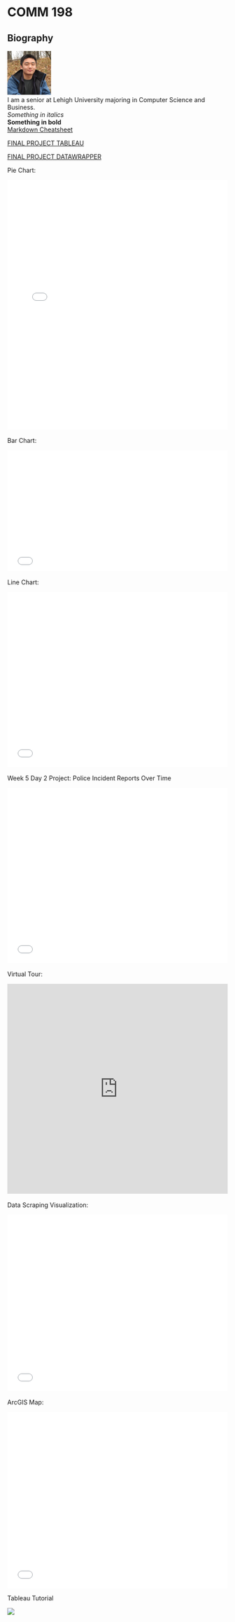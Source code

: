 # COMM 198  

## Biography
![profpic](f1.png)  
I am a senior at Lehigh University majoring in Computer Science and Business.  
*Something in italics*  
**Something in bold**  
[Markdown Cheatsheet](https://www.markdownguide.org/cheat-sheet/)  

[FINAL PROJECT TABLEAU](https://public.tableau.com/profile/jay.hui#!/vizhome/SanFranciscoOccupations2009-2018/Occupations?publish=yes)

[FINAL PROJECT DATAWRAPPER](http://datawrapper.dwcdn.net/tpnQH/1/)

Pie Chart:

<iframe title="Chart: Lehigh Enrollment 2017" aria-describedby="This pie chart shows the undergraduate enrollment in the colleges and programs at Lehigh University in 2017. College of Arts &amp; Sciences has the largest enrollment, with a total of 1665 students." id="datawrapper-chart-MApsa" src="//datawrapper.dwcdn.net/MApsa/1/" scrolling="no" frameborder="0" style="width: 0; min-width: 100% !important;" height="570"></iframe><script type="text/javascript">!function(){"use strict";window.addEventListener("message",function(a){if(void 0!==a.data["datawrapper-height"])for(var t in a.data["datawrapper-height"]){var e=document.getElementById("datawrapper-chart-"+t);e&&(e.style.height=a.data["datawrapper-height"][t]+"px")}})}();</script>

Bar Chart:

<iframe title="Chart: Lehigh Enrollment Bar Chart 2017" aria-describedby="This bar chart shows the undergraduate enrollment in the colleges and programs at Lehigh University in 2017. College of Arts &amp; Sciences has the largest enrollment, with a total of 1665 students." id="datawrapper-chart-Ac0nw" src="//datawrapper.dwcdn.net/Ac0nw/3/" scrolling="no" frameborder="0" style="width: 0; min-width: 100% !important;" height="276"></iframe><script type="text/javascript">!function(){"use strict";window.addEventListener("message",function(a){if(void 0!==a.data["datawrapper-height"])for(var t in a.data["datawrapper-height"]){var e=document.getElementById("datawrapper-chart-"+t);e&&(e.style.height=a.data["datawrapper-height"][t]+"px")}})}();</script>

Line Chart:

<iframe title="Chart: Lehigh College Enrollment" aria-describedby="Percentage of enrollment in each of Lehigh's three colleges." id="datawrapper-chart-2BbOb" src="//datawrapper.dwcdn.net/2BbOb/1/" scrolling="no" frameborder="0" style="width: 0; min-width: 100% !important;" height="400"></iframe><script type="text/javascript">!function(){"use strict";window.addEventListener("message",function(a){if(void 0!==a.data["datawrapper-height"])for(var t in a.data["datawrapper-height"]){var e=document.getElementById("datawrapper-chart-"+t);e&&(e.style.height=a.data["datawrapper-height"][t]+"px")}})}();</script>

Week 5 Day 2 Project:
Police Incident Reports Over Time
<iframe title="Chart: SFPD Incident Reports" aria-describedby="" id="datawrapper-chart-xdnki" src="//datawrapper.dwcdn.net/xdnki/1/" scrolling="no" frameborder="0" style="width: 0; min-width: 100% !important;" height="400"></iframe><script type="text/javascript">!function(){"use strict";window.addEventListener("message",function(a){if(void 0!==a.data["datawrapper-height"])for(var t in a.data["datawrapper-height"]){var e=document.getElementById("datawrapper-chart-"+t);e&&(e.style.height=a.data["datawrapper-height"][t]+"px")}})}();</script>

Virtual Tour:
<iframe width="100%" height="480px" src="https://poly.google.com/view/1p6VwLkZ1PZ/embed?chrome=min" frameborder="0" style="border:none;" allowvr="yes" allow="vr; xr; accelerometer; magnetometer; gyroscope; autoplay;" allowfullscreen mozallowfullscreen="true" webkitallowfullscreen="true" onmousewheel="" ></iframe>

Data Scraping Visualization:
<iframe title="Chart: Historical Real Per Capita Household Income" aria-describedby="Compares historical real per capita household income with that of the US, California, and San Francisco." id="datawrapper-chart-ybIOy" src="//datawrapper.dwcdn.net/ybIOy/1/" scrolling="no" frameborder="0" style="width: 0; min-width: 100% !important;" height="403"></iframe><script type="text/javascript">!function(){"use strict";window.addEventListener("message",function(a){if(void 0!==a.data["datawrapper-height"])for(var t in a.data["datawrapper-height"]){var e=document.getElementById("datawrapper-chart-"+t);e&&(e.style.height=a.data["datawrapper-height"][t]+"px")}})}();</script>

ArcGIS Map:
<style>.embed-container {position: relative; padding-bottom: 80%; height: 0; max-width: 100%;} .embed-container iframe, .embed-container object, .embed-container iframe{position: absolute; top: 0; left: 0; width: 100%; height: 100%;} small{position: absolute; z-index: 40; bottom: 0; margin-bottom: -15px;}</style><div class="embed-container"><iframe width="500" height="400" frameborder="0" scrolling="no" marginheight="0" marginwidth="0" title="SF heatmap" src="//lu.maps.arcgis.com/apps/Embed/index.html?webmap=2a0d88da9e854acc86675c181e15347e&extent=-128.7407,21.4251,-63.8335,51.6539&zoom=true&previewImage=false&scale=true&disable_scroll=true&theme=light"></iframe></div>

Tableau Tutorial
<div class='tableauPlaceholder' id='viz1555597717471' style='position: relative'><noscript><a href='#'><img alt=' ' src='https:&#47;&#47;public.tableau.com&#47;static&#47;images&#47;MR&#47;MRFMGKHQG&#47;1_rss.png' style='border: none' /></a></noscript><object class='tableauViz'  style='display:none;'><param name='host_url' value='https%3A%2F%2Fpublic.tableau.com%2F' /> <param name='embed_code_version' value='3' /> <param name='path' value='shared&#47;MRFMGKHQG' /> <param name='toolbar' value='yes' /><param name='static_image' value='https:&#47;&#47;public.tableau.com&#47;static&#47;images&#47;MR&#47;MRFMGKHQG&#47;1.png' /> <param name='animate_transition' value='yes' /><param name='display_static_image' value='yes' /><param name='display_spinner' value='yes' /><param name='display_overlay' value='yes' /><param name='display_count' value='yes' /><param name='filter' value='publish=yes' /></object></div><script type='text/javascript'> var divElement = document.getElementById('viz1555597717471'); var vizElement = divElement.getElementsByTagName('object')[0]; vizElement.style.width='1016px';vizElement.style.height='991px'; var scriptElement = document.createElement('script'); scriptElement.src = 'https://public.tableau.com/javascripts/api/viz_v1.js'; vizElement.parentNode.insertBefore(scriptElement, vizElement); </script>
